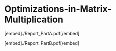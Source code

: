 # Optimizations-in-Matrix-Multiplication
[embed]./Report_PartA.pdf[/embed]

[embed]./Report_PartB.pdf[/embed]



